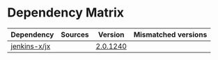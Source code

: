 # Dependency Matrix

Dependency | Sources | Version | Mismatched versions
---------- | ------- | ------- | -------------------
[jenkins-x/jx](https://github.com/jenkins-x/jx.git) |  | [2.0.1240](https://github.com/jenkins-x/jx/releases/tag/v2.0.1240) | 
